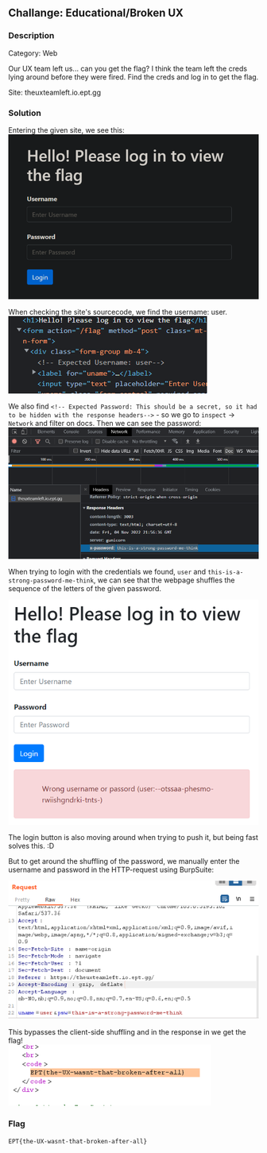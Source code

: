 ## Challange: Educational/Broken UX

### Description
Category: Web

Our UX team left us... can you get the flag? I think the team left the creds lying around before they were fired. Find the creds and log in to get the flag.

Site: theuxteamleft.io.ept.gg
### Solution
Entering the given site, we see this:
![](brokenUX01.png)


When checking the site's sourcecode, we find the username: user.
![](brokenUX02.png)

We also find ``<!-- Expected Password: This should be a secret, so it had to be hidden with the response headers-->`` - so we go to `inspect` -> `Network` and filter on docs. Then we can see the password: 
![](brokenUX03.png)


When trying to login with the credentials we found, `user` and `this-is-a-strong-password-me-think`, we can see that the webpage shuffles the sequence of the letters of the given password.

![](brokenUX04.png)

The login button is also moving around when trying to push it, but being fast solves this. :D

But to get around the shuffling of the password, we manually enter the username and password in the HTTP-request using BurpSuite:

![](brokenUX05.png)

This bypasses the client-side shuffling and in the response in we get the flag!  
![](brokenUX06.png)


### Flag
`EPT{the-UX-wasnt-that-broken-after-all}`
